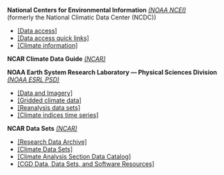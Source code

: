 **National Centers for Environmental Information** *[(NOAA NCEI)](https://www.ncdc.noaa.gov)*  
(formerly the National Climatic Data Center (NCDC))  

- [[Data access]](https://www.ncdc.noaa.gov/data-access)
- [[Data access quick links]](https://www.ncdc.noaa.gov/data-access/quick-links)
- [[Climate information]](https://www.ncdc.noaa.gov/climate-information)  

**NCAR Climate Data Guide** *[(NCAR)](https://climatedataguide.ucar.edu/)*

**NOAA Earth System Research Laboratory — Physical Sciences Division** *[(NOAA ESRL PSD)](https://www.esrl.noaa.gov)*

- [[Data and Imagery]](https://www.esrl.noaa.gov/psd/data/index.html)
- [[Gridded climate data]](https://www.esrl.noaa.gov/psd/data/gridded/index.html)
- [[Reanalysis data sets]](https://www.esrl.noaa.gov/psd/data/gridded/reanalysis/)
- [[Climate indices time series]](https://www.esrl.noaa.gov/psd/data/climateindices/)

**NCAR Data Sets**  *[(NCAR)](https://climatedataguide.ucar.edu/)*

- [[Research Data Archive]](https://rda.ucar.edu/)
- [[Climate Data Sets]](https://climatedataguide.ucar.edu/climate-data)
- [[Climate Analysis Section Data Catalog]](http://www.cgd.ucar.edu/cas/catalog/)
- [[CGD Data, Data Sets, and Software Resources]](http://www.cgd.ucar.edu/modeling/data-datasets-software.html)



